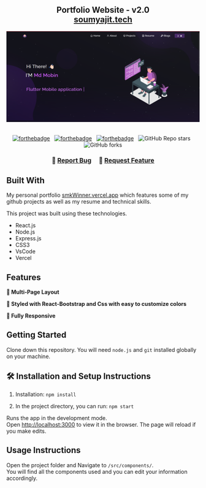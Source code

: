 <h2 align="center">
  Portfolio Website - v2.0<br/>
  <a href="https://smkwinner.vercel.app/" target="_blank">soumyajit.tech</a>
</h2>
<div align="center">
  <img alt="Demo" src="./Images/readme-img.png" />
</div>

<br/>

<center>

[![forthebadge](https://forthebadge.com/images/badges/built-with-love.svg)](https://forthebadge.com) &nbsp;
[![forthebadge](https://forthebadge.com/images/badges/made-with-javascript.svg)](https://forthebadge.com) &nbsp;
[![forthebadge](https://forthebadge.com/images/badges/open-source.svg)](https://forthebadge.com) &nbsp;
![GitHub Repo stars](https://img.shields.io/github/stars/djsmk123/Portfolio?color=red&logo=github&style=for-the-badge) &nbsp;
![GitHub forks](https://img.shields.io/github/forks/djsmk123/Portfolio?color=red&logo=github&style=for-the-badge)

</center>

<h3 align="center">
    🔹
    <a href="https://github.com/djsmk123/Portfolio/issues">Report Bug</a> &nbsp; &nbsp;
    🔹
    <a href="https://github.com/djsmk123/Portfolio/issues">Request Feature</a>
</h3>


## Built With

My personal portfolio <a href="https://smkwinner.vercel.app/" target="_blank">smkWinner.vercel.app</a> which features some of my github projects as well as my resume and technical skills.<br/>

This project was built using these technologies.

- React.js
- Node.js
- Express.js
- CSS3
- VsCode
- Vercel

## Features

**📖 Multi-Page Layout**

**🎨 Styled with React-Bootstrap and Css with easy to customize colors**

**📱 Fully Responsive**

## Getting Started

Clone down this repository. You will need `node.js` and `git` installed globally on your machine.

## 🛠 Installation and Setup Instructions

1. Installation: `npm install`

2. In the project directory, you can run: `npm start`

Runs the app in the development mode.\
Open [http://localhost:3000](http://localhost:3000) to view it in the browser.
The page will reload if you make edits.

## Usage Instructions

Open the project folder and Navigate to `/src/components/`. <br/>
You will find all the components used and you can edit your information accordingly.


